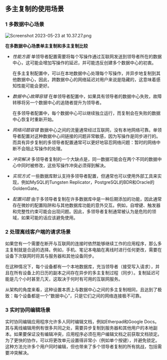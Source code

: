 ## 多主复制的使用场景

### 1 多数据中心场景

![Screenshot 2023-05-23 at 10.37.27.png](https://s3-us-west-2.amazonaws.com/secure.notion-static.com/1a9e5189-4cc5-40f4-b88d-c8b90c94aa38/Screenshot_2023-05-23_at_10.37.27.png)

**在多数据中心场景单主复制和多主复制比较**

- *性能方面*
单领导者配置需要将每个写操作通过互联网发送到领导者所在的数据中心，这可能会增加写操作的延迟，并可能违反创建多个数据中心的初衷。
    
    在多主复制配置中，可以在本地数据中心处理每个写操作，并异步地复制到其他数据中心，因此，跨数据中心的网络延迟对用户来说是隐藏的，这意味着感知性能可能会更好。
    
- *数据中心故障容错*
在单领导者配置中，如果具有领导者的数据中心失败，故障转移将另一个数据中心的追随者提升为领导者。
    
    在多领导者配置中，每个数据中心可以继续独立运行，而复制会在失败的数据中心恢复时重新开始。
    
- *网络问题容错*
数据中心之间的流量通常经过互联网，没有本地网络可靠。单领导者配置对这种数据中心间链接的问题非常敏感，因为写操作是同步进行的。而具有异步复制的多领导者配置通常可以更好地容忍网络问题：暂时的网络中断不会阻止写操作的处理。
- *冲突解决*
多领导者复制的一个大缺点是，同一数据可能会在两个不同的数据中心中同时被修改，这些写操作冲突必须得到解决。
- *实现方式*
一些数据库默认支持多领导者配置，但通常也可以使用外部工具来实现，例如MySQL的Tungsten Replicator，PostgreSQL的BDR和Oracle的GoldenGate。
- *配置问题*
由于多领导者复制在许多数据库中是一种后期添加的功能，因此通常存在微妙的配置陷阱和与其他数据库功能的意外交互。例如，自增键、触发器和完整性约束可能会出现问题。因此，多领导者复制通常被认为是危险的领域，如果可能的话应该避免使用。

### 2 处理离线客户端的请求场景

如果您有一个需要在断开与互联网的连接时依然能够继续工作的应用程序，那么多主复制就是合适的选择。例如，手机、笔记本电脑在离线时进行任何更改，需要在设备下次联网时将其与服务器和其他设备同步。

在这种情况下，每个设备都有一个本地数据库，充当领导者（接受写入请求），并且在所有设备上的日历的副本之间存在异步的多主复制过程（同步）。复制延迟可能是几个小时甚至几天，这取决于何时有可用的互联网服务。

从架构的角度来看，这种设置本质上与数据中心之间的多主复制相同，且达到了极致：每个设备都是一个“数据中心”，只是它们之间的网络连接极不可靠。

### 3 实时协同编辑场景

实时协同编辑应用程序允许多人同时编辑文档，例如Etherpad和Google Docs。其与离线编辑用例有很多共同之处，需要异步复制到服务器和其他用户的本地副本。如果要保证没有编辑冲突，应用程序必须在用户编辑文档之前获取文档锁定。为了更快的协作，可以将更改单元设置得非常小（例如单个按键），并避免锁定。这种方法允许多个用户同时编辑，但也带来了多个领导者复制的所有挑战，包括需要冲突解决。
